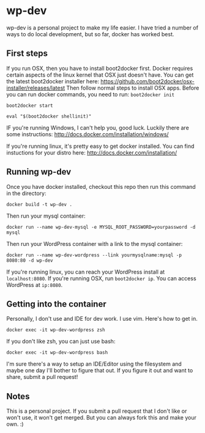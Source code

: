 # wp-dev

wp-dev is a personal project to make my life easier. I have tried a number of ways to do local development, but so far, docker has worked best.

## First steps
If you run OSX, then you have to install boot2docker first. Docker requires certain aspects of the linux kernel that OSX just doesn't have.
You can get the latest boot2docker installer here: https://github.com/boot2docker/osx-installer/releases/latest
Then follow normal steps to install OSX apps.
Before you can run docker commands, you need to run:
`boot2docker init`

`boot2docker start`

`eval "$(boot2docker shellinit)"`

IF you're running Windows, I can't help you, good luck. Luckily there are some instructions: http://docs.docker.com/installation/windows/

If you're running linux, it's pretty easy to get docker installed. You can find instuctions for your distro here: http://docs.docker.com/installation/

## Running wp-dev

Once you have docker installed, checkout this repo then run this command in the directory:

`docker build -t wp-dev .`

Then run your mysql container:

`docker run --name wp-dev-mysql -e MYSQL_ROOT_PASSWORD=yourpassword -d mysql`

Then run your WordPress container with a link to the mysql container:

`docker run --name wp-dev-wordpress --link yourmysqlname:mysql -p 8080:80 -d wp-dev`

If you're running linux, you can reach your WordPress install at `localhost:8080`.
If you're running OSX, run `boot2docker ip`. You can access WordPress at `ip:8080`.

## Getting into the container

Personally, I don't use and IDE for dev work. I use vim. Here's how to get in.

`docker exec -it wp-dev-wordpress zsh`

If you don't like zsh, you can just use bash:

`docker exec -it wp-dev-wordpress bash`

I'm sure there's a way to setup an IDE/Editor using the filesystem and maybe one day I'll bother to figure that out. If you figure it out and want to share, submit a pull request!


## Notes

This is a personal project. If you submit a pull request that I don't like or won't use, it won't get merged. But you can always fork this and make your own. :)
